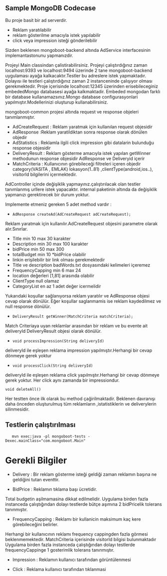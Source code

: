  ## Sample MongoDB Codecase
 
 Bu proje basit bir ad serverdir.
 - Reklam yaratılabilir
 - reklam gösterilme amacıyla istek yapılabilir
 - click veya impression isteği gönderilebilir
 
 Sizden beklenen mongoboot-backend altında AdService interfacesinin implemantastonunu yapmanızdir.
 
 Projeyi Main classindan çalistirabilirsiniz.
 Projeyi çalıştırdığınız zaman localhost:9393 ve localhost:9494 üzerinde 2 tane 
 mongoboot-backend uygulaması ayağa kalkacaktır.Testler bu adreslere istek yapmaktadır.
 Dolayısı ile testleri çalıştırdığınız zaman 2 instanceninde çalışıyor olması gerekmektedir.
 Proje içerisinde localhost:12345 üzerinden erisebileceginiz embededMongo databasesi ayağa
 kalkmaktadir. Embeded mongodan farklı bir database kullanamazsınız.Mongo database configurasyonlari
 yapılmıştır.Modellerinizi oluşturup kullanabilirsiniz. 
 
 
 mongoboot-common projesi altında request ve response objeleri tanımlanmıştır.
 
 - AdCreateRequest : Reklam yaratmak için kullanılan request objesidir
 - AdResponse :Reklam yaratildiktan sonra response olarak dönülen objedir
 - AdStatistics : Reklamla ilgili click impression gibi datalarin bulunduğu response objesidir
 - DeliveryResult : Reklam gösterme amacıyla istek yapılan getWinner methodunun response objesidir 
 AdResponse ve Deliveryid içerir
 - MatchCriteria : Kullanıcının görebileceği filtreleri içeren objedir category(VASITA , EMLAK)
 lokasyon(1..81) ,clientType(android,ios..), visitorId bilgilerini içermektedir. 
 
 
 AdController içinde değişiklik yapmayınız.çalıştırılacak olan testler tanımlanmış urllere istek 
 yapacaktır.
 internal paketinin altında da değişiklik yapmanızı gerektirecek bir durum yoktur.
 
 
 Implemente etmeniz gereken 5 adet method vardır :
 
 
 - ```AdResponse createAd(AdCreateRequest adCreateRequest);```
 
 Reklam yaratmak için kullanılır.AdCreateRequest objesini
 parametre olarak alır.Sınırlar.
 
 - Title min 10 max 30 karakter 
 - Description min 30 max 100 karakter
 - bidPrice min 50 max 300 
 - totalBudget min 10 *bidPrice olabilir
 - linkin erişilebilir bir link olması gerekmektedir
 - Title ve description badWords.txt dosyasındaki kelimeleri içeremez
 - FrequencyCapping min 6 max 24
 - location değerleri [1,81] arasında olabilir
 - ClientType null olamaz 
 - CategoryList en az 1 adet değer icermelidir 
 
 Yukarıdaki koşullar sağlanıyorsa reklam yaratılır ve AdResponse objesi cevap olarak dönülür.
 Eğer koşullar saglanmamis ise reklam kaydedilmez ve null response dönülür. 
 
 - ```DeliveryResult getWinner(MatchCriteria matchCriteria);```
 
 Match Criteriaya uyan reklamlar arasından bir reklam 
 ve bu evente ait deliveryId DeliveryResult objesi olarak 
 dönülür.
 
 - ```void processImpression(String deliveryId)```
 
 deliveryId ile eşleşen reklama impression 
 yapılmıştır.Herhangi bir cevap dönmeye gerek yoktur
 
 
 - ```void processClick(String deliveryId)```
 
 deliveryId ile eşleşen reklama click 
 yapılmıştır.Herhangi bir cevap dönmeye gerek yoktur.
 Her click aynı zamanda bir impressiondur.
 
 ```void deleteAll()```
 
 Her testten önce ilk olarak bu method çağirilmaktadir.
 Beklenen davranışı daha önceden oluşturulmuş tüm reklamların
 ,istatistiklerin ve deliverylerin silinmesidir.
 
 
 ## Testlerin çalıştırılması 
 
 ```
    mvn exec:java -pl mongoboot-tests -Dexec.mainClass="com.mongoboot.Main" 
```
 
 # Gerekli Bilgiler
 
 
 * Delivery : Bir reklam gösterme isteği geldiği zaman reklamın başına ne geldiğini tutan eventtir.
 
 * BidPrice : Reklamın tıklama başı ücretidir.
 
 Total budgetin aşilmamasina dikkat edilmelidir.
 Uygulama birden fazla instanceda çalıştığından dolayı testlerde bütçe aşımına 2 bidPricelik tolerans tanınmıştır.
 
 * FrequencyCapping : Reklamı bir kullanicin maksimum kaç kere görebileceğini belirler.
 
 Herhangi bir kullanıcının reklamı frequency cappingden fazla görmesi beklenmemektedir.
 MatchCriteria içerisinde visitorId bilgisi bulunmaktadır
 Uygulama birden fazla instanceda çalıştığından dolayı testlerde frequencyCappinge 1 gosterimlik tolerans tanınmıştır.
 
 * Impression : Reklamın kullanıcı tarafından görüntülenmesi
 
 * Click : Reklama kullanıcı tarafından tıklanmasi
 
 
